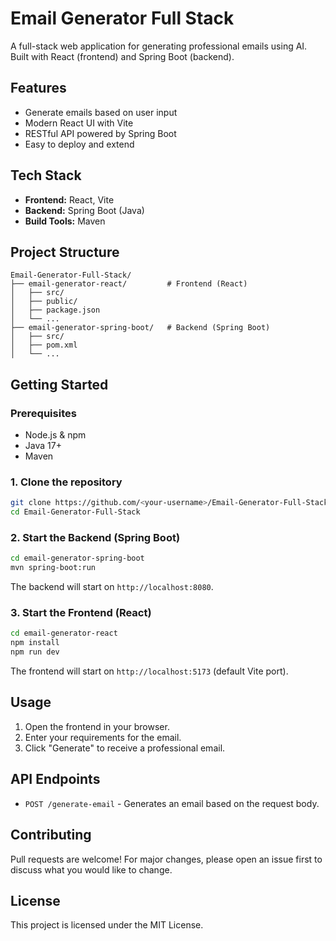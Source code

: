 # Email Generator Full Stack

A full-stack web application for generating professional emails using AI. Built with React (frontend) and Spring Boot (backend).

## Features
- Generate emails based on user input
- Modern React UI with Vite
- RESTful API powered by Spring Boot
- Easy to deploy and extend

## Tech Stack
- **Frontend:** React, Vite
- **Backend:** Spring Boot (Java)
- **Build Tools:** Maven

## Project Structure
```
Email-Generator-Full-Stack/
├── email-generator-react/         # Frontend (React)
│   ├── src/
│   ├── public/
│   ├── package.json
│   └── ...
├── email-generator-spring-boot/   # Backend (Spring Boot)
│   ├── src/
│   ├── pom.xml
│   └── ...
```

## Getting Started

### Prerequisites
- Node.js & npm
- Java 17+
- Maven

### 1. Clone the repository
```sh
git clone https://github.com/<your-username>/Email-Generator-Full-Stack.git
cd Email-Generator-Full-Stack
```

### 2. Start the Backend (Spring Boot)
```sh
cd email-generator-spring-boot
mvn spring-boot:run
```

The backend will start on `http://localhost:8080`.

### 3. Start the Frontend (React)
```sh
cd email-generator-react
npm install
npm run dev
```

The frontend will start on `http://localhost:5173` (default Vite port).

## Usage
1. Open the frontend in your browser.
2. Enter your requirements for the email.
3. Click "Generate" to receive a professional email.

## API Endpoints
- `POST /generate-email` - Generates an email based on the request body.

## Contributing
Pull requests are welcome! For major changes, please open an issue first to discuss what you would like to change.

## License
This project is licensed under the MIT License.
